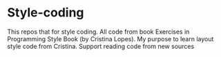 # Style-coding
This repos that for style coding. 
All code from book Exercises in Programming Style Book (by Cristina Lopes). 
My purpose to learn layout style code from Cristina. Support reading code from new sources
